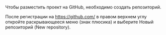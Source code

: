 Чтобы разместить проект на GitHub, необходимо создать репозиторий.

После регистрации на https://github.com/ в правом верхнем углу откройте раскрывающееся меню (знак плюсика) и выберите Новый репозиторий (New repository).

